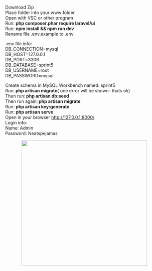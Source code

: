 Download Zip<br />
Place folder into your www folder<br />
Open with VSC or other program<br />
Run:  <b> php composer.phar require laravel/ui <br /> </b>
Run: <b> npm install && npm run dev<br /> </b>
Rename file .env.example to .env<br />

.env file info:<br />
DB_CONNECTION=mysql<br />
DB_HOST=127.0.0.1<br />
DB_PORT=3306<br />
DB_DATABASE=sprint5<br />
DB_USERNAME=root<br />
DB_PASSWORD=mysql<br />

Create schema in MySQL Workbench named: sprint5<br />
Run:<b> php artisan migrate</b>( one error will be shown- thats ok)<br />
Then run:<b> php artisan db:seed<br /></b>
Then run again:<b> php artisan migrate<br /></b>
Run: <b>php artisan key:generate<br /></b>
Run: <b>php artisan serve<br /></b>
Open in your browser  http://127.0.0.1:8000/<br />
Login info:<br />
Name: Admin	<br />
Password: Neatspejamas<br />




<p align="center"><a href="https://laravel.com" target="_blank"><img src="https://raw.githubusercontent.com/laravel/art/master/logo-lockup/5%20SVG/2%20CMYK/1%20Full%20Color/laravel-logolockup-cmyk-red.svg" width="400"></a></p>


